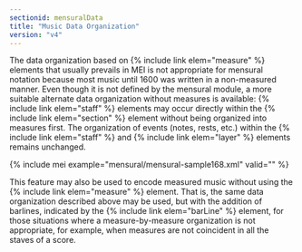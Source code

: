 ```yaml
---
sectionid: mensuralData
title: "Music Data Organization"
version: "v4"
---
```


The data organization based on {% include link elem="measure" %} elements that usually prevails in MEI is not appropriate for mensural notation because most music until 1600 was written in a non-measured manner. Even though it is not defined by the mensural module, a more suitable alternate data organization without measures is available: {% include link elem="staff" %} elements may occur directly within the {% include link elem="section" %} element without being organized into measures first. The organization of events (notes, rests, etc.) within the {% include link elem="staff" %} and {% include link elem="layer" %} elements remains unchanged.

{% include mei example="mensural/mensural-sample168.xml" valid="" %}

This feature may also be used to encode measured music without using the {% include link elem="measure" %} element. That is, the same data organization described above may be used, but with the addition of barlines, indicated by the {% include link elem="barLine" %} element, for those situations where a measure-by-measure organization is not appropriate, for example, when measures are not coincident in all the staves of a score.
